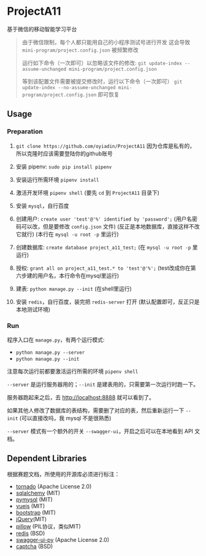 # ProjectA11

基于微信的移动智能学习平台


> 由于微信限制，每个人都只能用自己的小程序测试号进行开发
> 这会导致 `mini-program/project.config.json` 被频繁修改
> 
> 运行如下命令（一次即可）以忽略该文件的修改:
> `git update-index --assume-unchanged mini-program/project.config.json`
> 
> 等到该配置文件需要被提交修改时，运行以下命令（一次即可）
> `git update-index --no-assume-unchanged mini-program/project.config.json`
> 即可恢复


## Usage

### Preparation

1. `git clone https://github.com/oyiadin/ProjectA11` 因为仓库是私有的，所以克隆时应该需要登陆你的github账号

2. 安装 pipenv: `sudo pip install pipenv`

3. 安装运行所需环境 `pipenv install`

4. 激活开发环境 `pipenv shell` (要先 `cd` 到 `ProjectA11` 目录下)

5. 安装 `mysql`，自行百度

6. 创建用户: `create user 'test'@'%' identified by 'password';` (用户名密码可以改，但是要修改 `config.json` 文件) (反正是本地数据库，直接这样不改它就行) (本行在 `mysql -u root -p` 里运行)

7. 创建数据库: `create database project_a11_test;` (在 `mysql -u root -p` 里运行)

8. 授权: `grant all on project_a11_test.* to 'test'@'%';` (test改成你在第六步建的用户名，本行命令在mysql里运行)

9. 建表: `python manage.py --init` (在shell里运行)

10. 安装 `redis`，自行百度，装完把 `redis-server` 打开 (默认配置即可，反正只是本地测试环境)


### Run

程序入口在 `manage.py`，有两个运行模式:

* `python manage.py --server`
* `python manage.py --init`

注意每次运行前都要激活运行所需的环境 `pipenv shell`

`--server` 是运行服务器用的；`--init` 是建表用的，只需要第一次运行时跑一下。

服务器跑起来之后，去 [http://localhost:8888](http://localhost:8888) 就可以看到了。

如果其他人修改了数据库的表结构，需要删了对应的表，然后重新运行一下 `--init` (可以直接改吗，我 mysql 不是很熟悉)

`--server` 模式有一个额外的开关 `--swagger-ui`，开启之后可以在本地看到 API 文档。

## Dependent Libraries

根据赛题文档，所使用的开源库必须进行标注：

* [tornado](https://github.com/tornadoweb/tornado/blob/master/LICENSE) (Apache License 2.0)
* [sqlalchemy](https://github.com/zzzeek/sqlalchemy/blob/master/LICENSE) (MIT)
* [pymysql](https://github.com/PyMySQL/PyMySQL/blob/master/LICENSE) (MIT)
* [vuejs](https://github.com/vuejs/vue/blob/dev/LICENSE) (MIT)
* [bootstrap](https://getbootstrap.com/docs/4.2/about/license/) (MIT)
* [jQuery](https://github.com/jquery/jquery/blob/master/LICENSE.txt)(MIT)
* [pillow](https://github.com/python-pillow/Pillow/blob/master/LICENSE) (PIL协议，类似MIT)
* [redis](https://redis.io/topics/license/) (BSD)
* [swagger-ui-py](https://github.com/PWZER/swagger-ui-py) (Apache License 2.0)
* [captcha](https://github.com/lepture/captcha) (BSD)